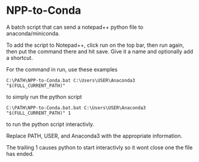 # NPP-to-Conda
A batch script that can send a notepad++ python file to anaconda/miniconda.

To add the script to Notepad++, click run on the top bar, then run again, then put the command there and hit save. Give it a name and optionally add a shortcut.

For the command in run, use these examples
```
C:\PATH\NPP-to-Conda.bat C:\Users\USER\Anaconda3 "$(FULL_CURRENT_PATH)"
```
to simply run the python script
```
C:\PATH\NPP-to-Conda.bat.bat C:\Users\USER\Anaconda3 "$(FULL_CURRENT_PATH)" 1
```
to run the python script interactivly.

Replace PATH, USER, and Anaconda3 with the appropriate information.

The trailing 1 causes python to start interactivly so it wont close one the file has ended.
